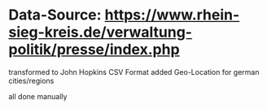 # Data-Source: https://www.rhein-sieg-kreis.de/verwaltung-politik/presse/index.php

transformed to John Hopkins CSV Format added Geo-Location for german cities/regions

all done manually 
